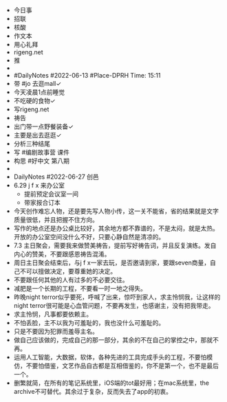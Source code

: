 - 今日事
- 招联
- 核酸
- 作文本
- 用心礼拜
- rigeng.net
- 推
- 
- #DailyNotes #2022-06-13  #Place-DPRH Time: 15:11 
- 带 #jo 去逛mall✓ 
- 今天凌晨1点前睡觉
- 不吃硬的食物✓ 
- 写rigeng.net
- 祷告
- 出门带一点野餐装备✓ 
- 主要是出去逛逛✓ 
- 分析三种结尾
- 写 #编剧故事营 课件
- 构思 #好中文 第八期
- 
- DailyNotes #2022-06-27 创邑
- 6.29 j f x 来办公室
    - 提前预定会议室一间
    - 带家报合订本
- 今天创作难忘人物，还是要先写人物小传，这一关不能省，省的结果就是文字质量很低，并且把握不住方向。
- 写作的地点还是办公桌比较好，其余地方都不靠谱的，不是太闷，就是太热。开放的办公室空间没什么不好，只要心静自然是清凉的。
- 7.3 主日聚会，需要我来做赞美祷告，提前写好祷告词，并且反复演练。发自内心的赞美，不要跟感恩祷告混淆。
- 周日主日聚会结束后，与j f x一家去玩，是否邀请到家，要跟seven商量，自己不可以擅做决定，要尊重她的决定。
- 不要跟任何其他的人有过多的不必要交往。
- 减肥是一个长期的工程，不要看一时一地之得失。
- 昨晚night terror似乎要死，呼喊了出来，惊吓到家人，求主怜悯我，让这样的night terror很可能是心血管问题，不要再发生，也感谢主，没有把我带走。
- 求主怜悯，凡事都要依赖主。
- 不怕丢脸，主不以我为可羞耻的，我也没什么可羞耻的。
- 只是不要因为犯罪而羞辱主名。
- 做自己应该做的，完成自己的那一部分，其余的不在自己的掌控之中，那就不再。
- 运用人工智能，大数据，软体，各种先进的工具完成手头的工程，不要怕模仿，不要怕借鉴，文艺作品自古都是互相借鉴的，你不是第一个，也不是最后一个。
- 删繁就简，在所有的笔记系统里，iOS端的tot最好用；在mac系统里，the archive不可替代。其余过于复杂，反而失去了app的初衷。

